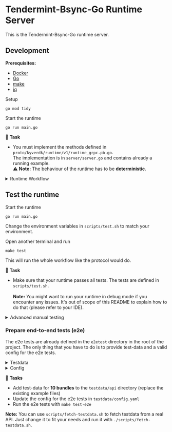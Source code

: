 # Tendermint-Bsync-Go Runtime Server

This is the Tendermint-Bsync-Go runtime server.

## Development

**Prerequisites:**
- [Docker](https://docs.docker.com/engine/install/)
- [Go](https://golang.org/doc/install)
- [make](https://www.gnu.org/software/make/)
- [jq](https://jqlang.github.io/jq/download/)

Setup
```shell
go mod tidy
```

Start the runtime
```shell
go run main.go
```

📌 **Task**
- You must implement the methods defined in `proto/kyverdk/runtime/v1/runtime_grpc.pb.go`.<br>
  The implementation is in `server/server.go` and contains already a running example.
  <br>
  ⚠️ **Note:**
   The behaviour of the runtime has to be **deterministic**.

<details>
<summary>Runtime Workflow</summary>

*Protocol* (client) and *runtime* (server) run inside 2 docker containers and communicate via gRPC.
1. *protocol* calls *GetRuntimeName* and *GetRuntimeVersion* to get the runtime name and version.
2. *protocol* calls *ValidateSetConfig* to validate the configuration. Implementation specific config options can be set here.
3. *protocol* calls *GetDataItem* to get the data item.
4. *protocol* calls *PrevalidateDataItem* to make some simple checks on the data item. If the checks fail, the data item is rejected.
5. *protocol* calls *TransformDataItem* to remove unnecessary data from the data item.
6. *protocol* calls *ValidateDataItem* to validate the data item. If the data item is invalid, it is rejected.
7. *protocol* calls *SummarizeDataBundle* to summarize the data bundle (ex: block height of a blockchain item).
8. *protocol* calls *NextKey* to get the next key for the data item.
</details>

## Test the runtime
Start the runtime
```shell
go run main.go
```
Change the environment variables in `scripts/test.sh` to match your environment.

Open another terminal and run
```shell
make test
```
This will run the whole workflow like the protocol would do.<br>

📌 **Task**
- Make sure that your runtime passes all tests. The tests are defined in `scripts/test.sh`. 
<br><br>
  **Note:**
    You might want to run your runtime in debug mode if you encounter any issues. 
    It's out of scope of this README to explain how to do that (please refer to your IDE).

<details>
<summary>Advanced manual testing</summary>

To test individual methods, you can use the kystrap tool. Or you customize the `scripts/test.sh` to your needs. 
```shell
# You must be in the root directory of the project
sh tools/kystrap/kystrap.sh test -a host.docker.internal:50051
```

**Examples for testing**

```shell
# test-command structure
sh tools/kystrap/kystrap.sh test -a <host>:<port> -m <method> -d <data> <flags>

# call GetRuntimeName in non-interactive mode (see -y)
sh tools/kystrap/kystrap.sh test -a host.docker.internal:50051 -m GetRuntimeName -y

# call ValidateSetConfig with data
sh tools/kystrap/kystrap.sh test -a host.docker.internal:50051 -m ValidateSetConfig -d '{"raw_config":"{\"network\":\"my-network\",\"rpc\":\"https://my-fancy-rpc.com\"}"}'

# call GetRuntimeName in non-interactive and simple mode, pipe the output to jq
sh tools/kystrap/kystrap.sh test -a host.docker.internal:50051 -y -s -m GetRuntimeName 2>&1 | jq '.name'
```
⚠️ **Note:** The `-d` flag expects a JSON string **without spaces**.
</details>

### Prepare end-to-end tests (e2e)
The e2e tests are already defined in the `e2etest` directory in the root of the project.
The only thing that you have to do is to provide test-data and a valid config for the e2e tests.

<details>
<summary>Testdata</summary>

The `testdata` directory is used to store mock data for testing purposes.
This data is used to simulate responses from the API endpoints of your application during testing.  

The structure of the `testdata` directory is as follows:
```shell
testdata/api/<path>/<sub-path>/<sub-sub-path>/.../<file>
```
Each file in this directory corresponds to a specific API endpoint and the response it should return during testing.
The file path mimics the API endpoint's path.

**List's**<br>
If you have an API endpoint `/block/1`, you would create a file at `testdata/api/block/1.json` containing the response
you want this endpoint to return during testing. You need at least 2 files in `testdata/api/block/` (otherwiese it's a `Single object`).

**List's with query parameters**<br>
If your API endpoint includes query parameters, you can include these in the file path as well.
For example, for the endpoint `/block?height=1.json`, you would create a file at `testdata/api/block/?height=1.json`.

**Single objects**<br>
If your API endpoint returns a single object, you can represent this with a single file.
For example, for the endpoint `/block`, you could create a file at `testdata/api/block/any-name-that-I-want.json`.
The name of the file doesn't matter in this case.

**Note:** Instead of '.json' you can also leave the file extension empty (this will treat the data as a blob).

</details>

<details>
<summary>Config</summary>
Change the config in `testdata/config.yaml` to match your environment.
The REST server with your testdata is reachable under `http://kyve-e2e-test-testapi-runtime-tendermint-bsync-go:8080`
</details>

📌 **Tasks**
- Add test-data for **10 bundles** to the `testdata/api` directory (replace the existing example files)
- Update the config for the e2e tests in `testdata/config.yaml`
- Run the e2e tests with `make test-e2e`

**Note:** You can use `scripts/fetch-testdata.sh` to fetch testdata from a real API. 
Just change it to fit your needs and run it with `./scripts/fetch-testdata.sh`.


